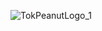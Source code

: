 ![TokPeanutLogo_1](https://github.com/Basak-SWM/TokPeanut-Client/assets/66164561/4f7d2315-9b1c-4bc7-9240-d3c6b2d4544f)
